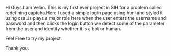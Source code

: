 Hi Guys.I am Velan.
This is my first ever project in SIH for a problem called redefining captcha.Here I used a simple login page using html and styled it using css.Js plays a major role here
when the user enters the username and password and then clicks the login button we detect some of the parameter from the user and identify whether it is a bot or human.

Feel Free to try my project.

Thank you.
